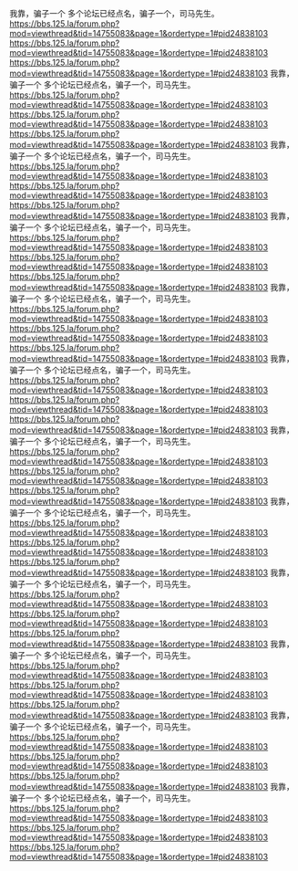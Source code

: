 我靠，骗子一个
多个论坛已经点名，骗子一个，司马先生。
https://bbs.125.la/forum.php?mod=viewthread&tid=14755083&page=1&ordertype=1#pid24838103
https://bbs.125.la/forum.php?mod=viewthread&tid=14755083&page=1&ordertype=1#pid24838103
https://bbs.125.la/forum.php?mod=viewthread&tid=14755083&page=1&ordertype=1#pid24838103
我靠，骗子一个
多个论坛已经点名，骗子一个，司马先生。
https://bbs.125.la/forum.php?mod=viewthread&tid=14755083&page=1&ordertype=1#pid24838103
https://bbs.125.la/forum.php?mod=viewthread&tid=14755083&page=1&ordertype=1#pid24838103
https://bbs.125.la/forum.php?mod=viewthread&tid=14755083&page=1&ordertype=1#pid24838103
我靠，骗子一个
多个论坛已经点名，骗子一个，司马先生。
https://bbs.125.la/forum.php?mod=viewthread&tid=14755083&page=1&ordertype=1#pid24838103
https://bbs.125.la/forum.php?mod=viewthread&tid=14755083&page=1&ordertype=1#pid24838103
https://bbs.125.la/forum.php?mod=viewthread&tid=14755083&page=1&ordertype=1#pid24838103
我靠，骗子一个
多个论坛已经点名，骗子一个，司马先生。
https://bbs.125.la/forum.php?mod=viewthread&tid=14755083&page=1&ordertype=1#pid24838103
https://bbs.125.la/forum.php?mod=viewthread&tid=14755083&page=1&ordertype=1#pid24838103
https://bbs.125.la/forum.php?mod=viewthread&tid=14755083&page=1&ordertype=1#pid24838103
我靠，骗子一个
多个论坛已经点名，骗子一个，司马先生。
https://bbs.125.la/forum.php?mod=viewthread&tid=14755083&page=1&ordertype=1#pid24838103
https://bbs.125.la/forum.php?mod=viewthread&tid=14755083&page=1&ordertype=1#pid24838103
https://bbs.125.la/forum.php?mod=viewthread&tid=14755083&page=1&ordertype=1#pid24838103
我靠，骗子一个
多个论坛已经点名，骗子一个，司马先生。
https://bbs.125.la/forum.php?mod=viewthread&tid=14755083&page=1&ordertype=1#pid24838103
https://bbs.125.la/forum.php?mod=viewthread&tid=14755083&page=1&ordertype=1#pid24838103
https://bbs.125.la/forum.php?mod=viewthread&tid=14755083&page=1&ordertype=1#pid24838103
我靠，骗子一个
多个论坛已经点名，骗子一个，司马先生。
https://bbs.125.la/forum.php?mod=viewthread&tid=14755083&page=1&ordertype=1#pid24838103
https://bbs.125.la/forum.php?mod=viewthread&tid=14755083&page=1&ordertype=1#pid24838103
https://bbs.125.la/forum.php?mod=viewthread&tid=14755083&page=1&ordertype=1#pid24838103
我靠，骗子一个
多个论坛已经点名，骗子一个，司马先生。
https://bbs.125.la/forum.php?mod=viewthread&tid=14755083&page=1&ordertype=1#pid24838103
https://bbs.125.la/forum.php?mod=viewthread&tid=14755083&page=1&ordertype=1#pid24838103
https://bbs.125.la/forum.php?mod=viewthread&tid=14755083&page=1&ordertype=1#pid24838103
我靠，骗子一个
多个论坛已经点名，骗子一个，司马先生。
https://bbs.125.la/forum.php?mod=viewthread&tid=14755083&page=1&ordertype=1#pid24838103
https://bbs.125.la/forum.php?mod=viewthread&tid=14755083&page=1&ordertype=1#pid24838103
https://bbs.125.la/forum.php?mod=viewthread&tid=14755083&page=1&ordertype=1#pid24838103
我靠，骗子一个
多个论坛已经点名，骗子一个，司马先生。
https://bbs.125.la/forum.php?mod=viewthread&tid=14755083&page=1&ordertype=1#pid24838103
https://bbs.125.la/forum.php?mod=viewthread&tid=14755083&page=1&ordertype=1#pid24838103
https://bbs.125.la/forum.php?mod=viewthread&tid=14755083&page=1&ordertype=1#pid24838103
我靠，骗子一个
多个论坛已经点名，骗子一个，司马先生。
https://bbs.125.la/forum.php?mod=viewthread&tid=14755083&page=1&ordertype=1#pid24838103
https://bbs.125.la/forum.php?mod=viewthread&tid=14755083&page=1&ordertype=1#pid24838103
https://bbs.125.la/forum.php?mod=viewthread&tid=14755083&page=1&ordertype=1#pid24838103
我靠，骗子一个
多个论坛已经点名，骗子一个，司马先生。
https://bbs.125.la/forum.php?mod=viewthread&tid=14755083&page=1&ordertype=1#pid24838103
https://bbs.125.la/forum.php?mod=viewthread&tid=14755083&page=1&ordertype=1#pid24838103
https://bbs.125.la/forum.php?mod=viewthread&tid=14755083&page=1&ordertype=1#pid24838103
